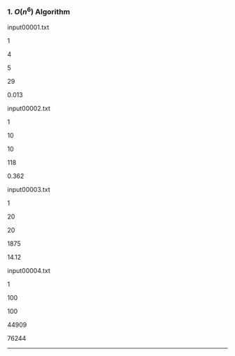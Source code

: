 ### 1. $O(n^6)$ Algorithm

input00001.txt

1

4

5

29

0.013



input00002.txt

1

10

10

118

0.362



input00003.txt

1

20

20

1875

14.12



input00004.txt

1

100

100

44909

76244

---

